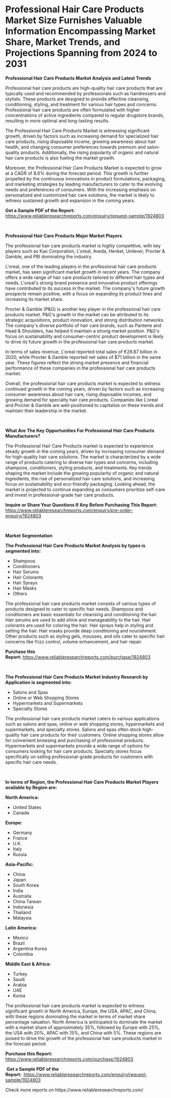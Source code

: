 <p><h1>Professional Hair Care Products Market Size Furnishes Valuable Information Encompassing Market Share, Market Trends, and Projections Spanning from 2024 to 2031</h1></p><p><strong>Professional Hair Care Products Market Analysis and Latest Trends</strong></p>
<p><p>Professional hair care products are high-quality hair care products that are typically used and recommended by professionals such as hairdressers and stylists. These products are designed to provide effective cleansing, conditioning, styling, and treatment for various hair types and concerns. Professional hair care products are often formulated with higher concentrations of active ingredients compared to regular drugstore brands, resulting in more optimal and long-lasting results.</p><p>The Professional Hair Care Products Market is witnessing significant growth, driven by factors such as increasing demand for specialized hair care products, rising disposable income, growing awareness about hair health, and changing consumer preferences towards premium and salon-quality products. Additionally, the rising popularity of organic and natural hair care products is also fueling the market growth.</p><p>Moreover, the Professional Hair Care Products Market is expected to grow at a CAGR of 8.6% during the forecast period. This growth is further propelled by the continuous innovations in product formulations, packaging, and marketing strategies by leading manufacturers to cater to the evolving needs and preferences of consumers. With the increasing emphasis on personalized and customized hair care solutions, the market is likely to witness sustained growth and expansion in the coming years.</p></p>
<p><strong>Get a Sample PDF of the Report:&nbsp;</strong> <a href="https://www.reliableresearchreports.com/enquiry/request-sample/1924803">https://www.reliableresearchreports.com/enquiry/request-sample/1924803</a></p>
<p>&nbsp;</p>
<p><strong>Professional Hair Care Products Major Market Players</strong></p>
<p><p>The professional hair care products market is highly competitive, with key players such as Kao Corporation, L'oreal, Aveda, Henkel, Unilever, Procter & Gamble, and PBI dominating the industry. </p><p>L'oreal, one of the leading players in the professional hair care products market, has seen significant market growth in recent years. The company offers a wide range of hair care products tailored to different hair types and needs. L'oreal's strong brand presence and innovative product offerings have contributed to its success in the market. The company's future growth prospects remain positive, with a focus on expanding its product lines and increasing its market share.</p><p>Procter & Gamble (P&G) is another key player in the professional hair care products market. P&G's growth in the market can be attributed to its strategic acquisitions, product innovation, and strong distribution networks. The company's diverse portfolio of hair care brands, such as Pantene and Head & Shoulders, has helped it maintain a strong market position. P&G's focus on sustainability and consumer-centric product development is likely to drive its future growth in the professional hair care products market.</p><p>In terms of sales revenue, L'oreal reported total sales of €29.87 billion in 2020, while Procter & Gamble reported net sales of $71 billion in the same year. These figures reflect the strong market presence and financial performance of these companies in the professional hair care products market. </p><p>Overall, the professional hair care products market is expected to witness continued growth in the coming years, driven by factors such as increasing consumer awareness about hair care, rising disposable incomes, and growing demand for specialty hair care products. Companies like L'oreal and Procter & Gamble are well-positioned to capitalize on these trends and maintain their leadership in the market.</p></p>
<p>&nbsp;</p>
<p><strong>What Are The Key Opportunities For Professional Hair Care Products Manufacturers?</strong></p>
<p><p>The Professional Hair Care Products market is expected to experience steady growth in the coming years, driven by increasing consumer demand for high-quality hair care solutions. The market is characterized by a wide range of products catering to diverse hair types and concerns, including shampoos, conditioners, styling products, and treatments. Key trends shaping the market include the growing popularity of organic and natural ingredients, the rise of personalized hair care solutions, and increasing focus on sustainability and eco-friendly packaging. Looking ahead, the market is projected to continue expanding as consumers prioritize self-care and invest in professional-grade hair care products.</p></p>
<p><strong>Inquire or Share Your Questions If Any Before Purchasing This Report:</strong> <a href="https://www.reliableresearchreports.com/enquiry/pre-order-enquiry/1924803">https://www.reliableresearchreports.com/enquiry/pre-order-enquiry/1924803</a></p>
<p>&nbsp;</p>
<p><strong>Market Segmentation</strong></p>
<p><strong>The Professional Hair Care Products Market Analysis by types is segmented into:</strong></p>
<p><ul><li>Shampoos</li><li>Conditioners</li><li>Hair Serums</li><li>Hair Colorants</li><li>Hair Sprays</li><li>Hair Masks</li><li>Others</li></ul></p>
<p><p>The professional hair care products market consists of various types of products designed to cater to specific hair needs. Shampoos and conditioners are basic essentials for cleansing and conditioning the hair. Hair serums are used to add shine and manageability to the hair. Hair colorants are used for coloring the hair. Hair sprays help in styling and setting the hair. Hair masks provide deep conditioning and nourishment. Other products such as styling gels, mousses, and oils cater to specific hair concerns like frizz control, volume enhancement, and hair repair.</p></p>
<p><strong>Purchase this Report:&nbsp;</strong><a href="https://www.reliableresearchreports.com/purchase/1924803">https://www.reliableresearchreports.com/purchase/1924803</a></p>
<p>&nbsp;</p>
<p><strong>The Professional Hair Care Products Market Industry Research by Application is segmented into:</strong></p>
<p><ul><li>Salons and Spas</li><li>Online or Web Shopping Stores</li><li>Hypermarkets and Supermarkets</li><li>Specialty Stores</li></ul></p>
<p><p>The professional hair care products market caters to various applications such as salons and spas, online or web shopping stores, hypermarkets and supermarkets, and specialty stores. Salons and spas often stock high-quality hair care products for their customers. Online shopping stores allow for convenient browsing and purchasing of professional products. Hypermarkets and supermarkets provide a wide range of options for consumers looking for hair care products. Specialty stores focus specifically on selling professional-grade products for customers with specific hair care needs.</p></p>
<p>&nbsp;</p>
<p><strong>In terms of Region, the Professional Hair Care Products Market Players available by Region are:</strong></p>
<p>
    <p> <strong> North America: </strong>
        <ul>
            <li>United States</li>
            <li>Canada</li>
        </ul>
        </p> 
    <p> <strong> Europe: </strong>
        <ul>
            <li>Germany</li>
            <li>France</li>
            <li>U.K.</li>
            <li>Italy</li>
            <li>Russia</li>
        </ul>
        </p> 
    <p> <strong> Asia-Pacific: </strong>
        <ul>
            <li>China</li>
            <li>Japan</li>
            <li>South Korea</li>
            <li>India</li>
            <li>Australia</li>
            <li>China Taiwan</li>
            <li>Indonesia</li>
            <li>Thailand</li>
            <li>Malaysia</li>
        </ul>
        </p> 
    <p> <strong> Latin America: </strong>
        <ul>
            <li>Mexico</li>
            <li>Brazil</li>
            <li>Argentina Korea</li>
            <li>Colombia</li>
        </ul>
        </p> 
    <p> <strong> Middle East & Africa: </strong>
        <ul>
            <li>Turkey</li>
            <li>Saudi</li>
            <li>Arabia</li>
            <li>UAE</li>
            <li>Korea</li>
        </ul>
    </p>
    </p>
<p><p>The professional hair care products market is expected to witness significant growth in North America, Europe, the USA, APAC, and China, with these regions dominating the market in terms of market share percentage valuation. North America is anticipated to dominate the market with a market share of approximately 35%, followed by Europe with 25%, the USA with 20%, APAC with 15%, and China with 5%. These regions are poised to drive the growth of the professional hair care products market in the forecast period.</p></p>
<p><strong>Purchase this Report: </strong><a href="https://www.reliableresearchreports.com/purchase/1924803">https://www.reliableresearchreports.com/purchase/1924803</a></p>
<p>&nbsp;<strong>Get a Sample PDF of the Report:&nbsp;&nbsp;</strong><a href="https://www.reliableresearchreports.com/enquiry/request-sample/1924803">https://www.reliableresearchreports.com/enquiry/request-sample/1924803</a></p>
<p><strong></strong></p>
<p>Check more reports on https://www.reliableresearchreports.com/</p>